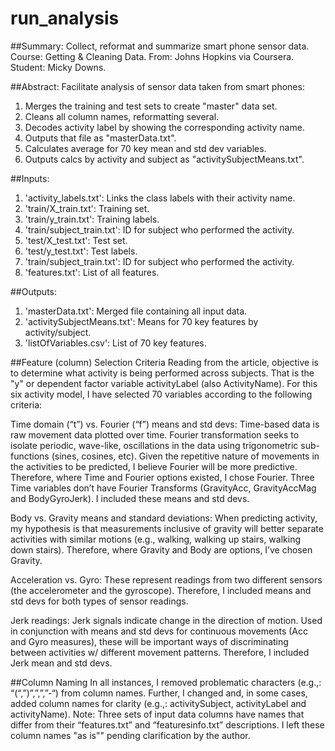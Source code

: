 run_analysis
============
##Summary: Collect, reformat and summarize smart phone sensor data.
Course: Getting & Cleaning Data.
From: Johns Hopkins via Coursera.
Student: Micky Downs.

##Abstract:
Facilitate analysis of sensor data taken from smart phones:
1. Merges the training and test sets to create "master" data set.
2. Cleans all column names, reformatting several.
3. Decodes activity label by showing the corresponding activity name.
4. Outputs that file as "masterData.txt".
5. Calculates average for 70 key mean and std dev variables. 
6. Outputs calcs by activity and subject as "activitySubjectMeans.txt".

##Inputs:
1. 'activity_labels.txt': Links the class labels with their activity name.
2. 'train/X_train.txt': Training set.
3. 'train/y_train.txt': Training labels.
4. 'train/subject_train.txt': ID for subject who performed the activity.
5. 'test/X_test.txt': Test set.
6. 'test/y_test.txt': Test labels.
7. 'train/subject_train.txt': ID for subject who performed the activity.
8. 'features.txt': List of all features.

##Outputs:
1. 'masterData.txt': Merged file containing all input data.
2. 'activitySubjectMeans.txt': Means for 70 key features by activity/subject.
3. 'listOfVariables.csv': List of 70 key features.

##Feature (column) Selection Criteria
Reading from the article, objective is to determine what activity is being performed across subjects. That is the "y" or dependent factor variable activityLabel (also ActivityName). For this six activity model, I have selected 70 variables according to the following criteria: 

Time domain (“t”) vs. Fourier (“f”) means and std devs:
Time-based data is raw movement data plotted over time. Fourier transformation seeks to isolate periodic, wave-like, oscillations in the data using trigonometric sub-functions (sines, cosines, etc). Given the repetitive nature of movements in the activities to be predicted, I believe Fourier will be more predictive. Therefore, where Time and Fourier options existed, I chose Fourier. Three Time variables don’t have Fourier Transforms (GravityAcc, GravityAccMag and BodyGyroJerk). I included these means and std devs.

Body vs. Gravity means and standard deviations:
When predicting activity, my hypothesis is that measurements inclusive of gravity will better separate activities with similar motions (e.g., walking, walking up stairs, walking down stairs). Therefore, where Gravity and Body are options, I’ve chosen Gravity. 

Acceleration vs. Gyro:
These represent readings from two different sensors (the accelerometer and the gyroscope). Therefore, I included means and std devs for both types of sensor readings.

Jerk readings:
Jerk signals indicate change in the direction of motion. Used in conjunction with means and std devs for continuous movements (Acc and Gyro measures), these will be important ways of discriminating between activities w/ different movement patterns. Therefore, I included Jerk mean and std devs.

##Column Naming
In all instances, I removed problematic characters (e.g.,: “(“,”)”,”,”,”-“) from column names. Further, I changed and, in some cases, added column names for clarity (e.g.,: activitySubject, activityLabel and activityName). Note: Three sets of input data columns have names that differ from their “features.txt” and “featuresinfo.txt” descriptions. I left these column names "as is"" pending clarification by the author. 

